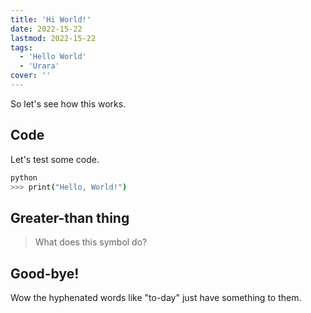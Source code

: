 ```yaml
---
title: 'Hi World!'
date: 2022-15-22
lastmod: 2022-15-22
tags:
  - 'Hello World'
  - 'Urara'
cover: ''
---
```


So let's see how this works.

## Code

Let's test some code.

```bash
python
>>> print("Hello, World!")
```


## Greater-than thing

> What does this symbol do?

## Good-bye!

Wow the hyphenated words like "to-day" just have something to them.
